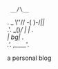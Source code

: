 
     __/\__
. _  \\''//
-( )-/_||_\
 .'. \_()_/
  |   | . \
  | bg| .  \
 .'. ,\_____'.

a personal blog